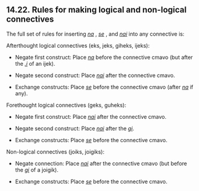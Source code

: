 <a id="section-construction-summary"></a>14.22. <a id="c14s22"></a>Rules for making logical and non-logical connectives
-----------------------------------------------------------------------------------------------------------------------

<a id="id-1.15.24.3.1" class="indexterm"></a><a id="id-1.15.24.3.2" class="indexterm"></a>The full set of rules for inserting _<a id="id-1.15.24.3.3.1" class="indexterm"></a>[_na_](../go01#valsi-na)_ , _<a id="id-1.15.24.3.4.1" class="indexterm"></a>[_se_](../go01#valsi-se)_ , and _<a id="id-1.15.24.3.5.1" class="indexterm"></a>[_nai_](../go01#valsi-nai)_ into any connective is:

Afterthought logical connectives (eks, jeks, giheks, ijeks):

*   Negate first construct: Place _<a id="id-1.15.24.5.1.1.1.1" class="indexterm"></a>[_na_](../go01#valsi-na)_ before the connective cmavo (but after the _<a id="id-1.15.24.5.1.1.2.1" class="indexterm"></a>[_.i_](../go01#valsi-i)_ of an ijek).

*   Negate second construct: Place _<a id="id-1.15.24.5.2.1.1.1" class="indexterm"></a>[_nai_](../go01#valsi-nai)_ after the connective cmavo.

*   Exchange constructs: Place _<a id="id-1.15.24.5.3.1.1.1" class="indexterm"></a>[_se_](../go01#valsi-se)_ before the connective cmavo (after _<a id="id-1.15.24.5.3.1.2.1" class="indexterm"></a>[_na_](../go01#valsi-na)_ if any).

Forethought logical connectives (geks, guheks):

*   Negate first construct: Place _<a id="id-1.15.24.7.1.1.1.1" class="indexterm"></a>[_nai_](../go01#valsi-nai)_ after the connective cmavo.

*   Negate second construct: Place _<a id="id-1.15.24.7.2.1.1.1" class="indexterm"></a>[_nai_](../go01#valsi-nai)_ after the _<a id="id-1.15.24.7.2.1.2.1" class="indexterm"></a>[_gi_](../go01#valsi-gi)_.

*   Exchange constructs: Place _<a id="id-1.15.24.7.3.1.1.1" class="indexterm"></a>[_se_](../go01#valsi-se)_ before the connective cmavo.

Non-logical connectives (joiks, joigiks):

*   Negate connection: Place _<a id="id-1.15.24.9.1.1.1.1" class="indexterm"></a>[_nai_](../go01#valsi-nai)_ after the connective cmavo (but before the _<a id="id-1.15.24.9.1.1.2.1" class="indexterm"></a>[_gi_](../go01#valsi-gi)_ of a joigik).

*   Exchange constructs: Place _<a id="id-1.15.24.9.2.1.1.1" class="indexterm"></a>[_se_](../go01#valsi-se)_ before the connective cmavo.